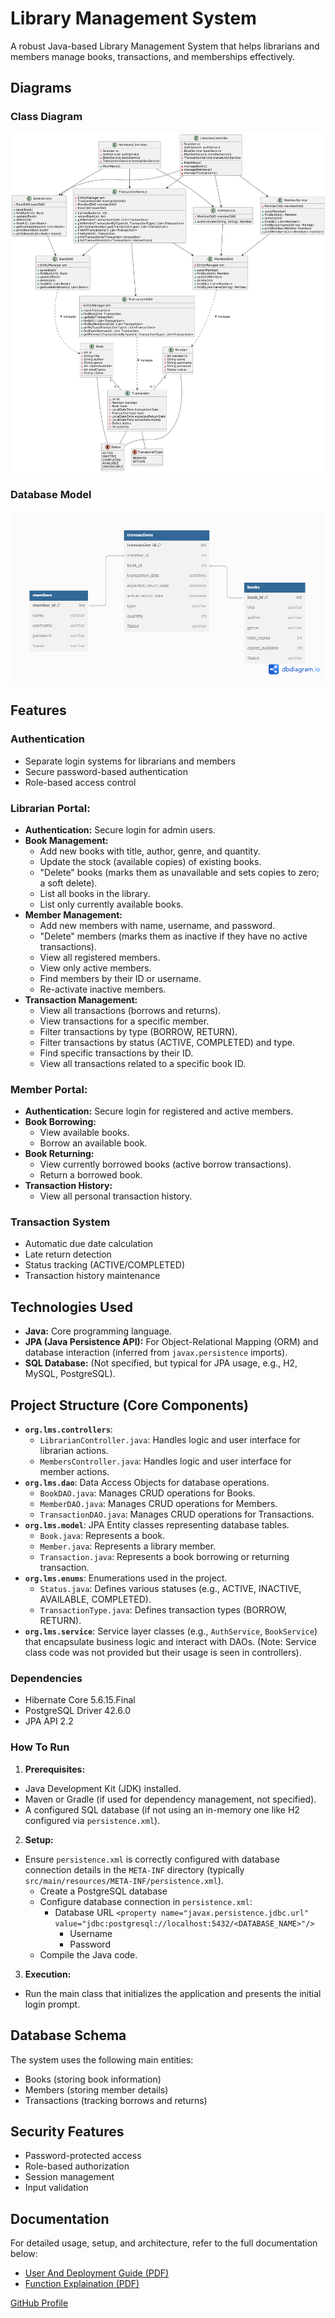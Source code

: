 # Library Management System

A robust Java-based Library Management System that helps librarians and members manage books, transactions, and memberships effectively.

## Diagrams

### Class Diagram
![Class Diagram](diagrams/ClassDiagramUML.png)

### Database Model
![Database Diagram](diagrams/DatabaseER.png)


## Features

### Authentication
- Separate login systems for librarians and members
- Secure password-based authentication
- Role-based access control

### Librarian Portal:
* **Authentication:** Secure login for admin users.
* **Book Management:**
   * Add new books with title, author, genre, and quantity.
   * Update the stock (available copies) of existing books.
   * "Delete" books (marks them as unavailable and sets copies to zero; a soft delete).
   * List all books in the library.
   * List only currently available books.
* **Member Management:**
   * Add new members with name, username, and password.
   * "Delete" members (marks them as inactive if they have no active transactions).
   * View all registered members.
   * View only active members.
   * Find members by their ID or username.
   * Re-activate inactive members.
* **Transaction Management:**
   * View all transactions (borrows and returns).
   * View transactions for a specific member.
   * Filter transactions by type (BORROW, RETURN).
   * Filter transactions by status (ACTIVE, COMPLETED) and type.
   * Find specific transactions by their ID.
   * View all transactions related to a specific book ID.

### Member Portal:
* **Authentication:** Secure login for registered and active members.
* **Book Borrowing:**
   * View available books.
   * Borrow an available book.
* **Book Returning:**
   * View currently borrowed books (active borrow transactions).
   * Return a borrowed book.
* **Transaction History:**
   * View all personal transaction history.

### Transaction System
- Automatic due date calculation
- Late return detection
- Status tracking (ACTIVE/COMPLETED)
- Transaction history maintenance

## Technologies Used

* **Java:** Core programming language.
* **JPA (Java Persistence API):** For Object-Relational Mapping (ORM) and database interaction (inferred from `javax.persistence` imports).
* **SQL Database:** (Not specified, but typical for JPA usage, e.g., H2, MySQL, PostgreSQL).

##  Project Structure (Core Components)

* **`org.lms.controllers`**:
   * `LibrarianController.java`: Handles logic and user interface for librarian actions.
   * `MembersController.java`: Handles logic and user interface for member actions.
* **`org.lms.dao`**: Data Access Objects for database operations.
   * `BookDAO.java`: Manages CRUD operations for Books.
   * `MemberDAO.java`: Manages CRUD operations for Members.
   * `TransactionDAO.java`: Manages CRUD operations for Transactions.
* **`org.lms.model`**: JPA Entity classes representing database tables.
   * `Book.java`: Represents a book.
   * `Member.java`: Represents a library member.
   * `Transaction.java`: Represents a book borrowing or returning transaction.
* **`org.lms.enums`**: Enumerations used in the project.
   * `Status.java`: Defines various statuses (e.g., ACTIVE, INACTIVE, AVAILABLE, COMPLETED).
   * `TransactionType.java`: Defines transaction types (BORROW, RETURN).
* **`org.lms.service`**: Service layer classes (e.g., `AuthService`, `BookService`) that encapsulate business logic and interact with DAOs. (Note: Service class code was not provided but their usage is seen in controllers).

### Dependencies
- Hibernate Core 5.6.15.Final
- PostgreSQL Driver 42.6.0
- JPA API 2.2



### How To Run
1.  **Prerequisites:**
   * Java Development Kit (JDK) installed.
   * Maven or Gradle (if used for dependency management, not specified).
   * A configured SQL database (if not using an in-memory one like H2 configured via `persistence.xml`).
2.  **Setup:**
   * Ensure `persistence.xml` is correctly configured with database connection details in the `META-INF` directory (typically `src/main/resources/META-INF/persistence.xml`).
      * Create a PostgreSQL database
      * Configure database connection in `persistence.xml`:
        - Database URL `<property name="javax.persistence.jdbc.url" value="jdbc:postgresql://localhost:5432/<DATABASE_NAME>"/>`
            - Username
            - Password
      * Compile the Java code.
3.  **Execution:**
   * Run the main class that initializes the application and presents the initial login prompt.

## Database Schema

The system uses the following main entities:
- Books (storing book information)
- Members (storing member details)
- Transactions (tracking borrows and returns)

## Security Features

- Password-protected access
- Role-based authorization
- Session management
- Input validation


## Documentation

For detailed usage, setup, and architecture, refer to the full documentation below:

* [User And Deployment Guide (PDF)](instructions\UserAndDeploymentGuide.pdf)
* [Function Explaination (PDF)](instructions\FunctionExplaination.pdf)



[GitHub Profile](https://github.com/yourusername)


